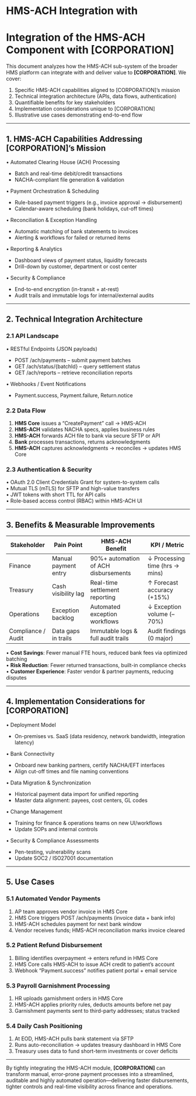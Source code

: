 # HMS-ACH Integration with 

# Integration of the HMS-ACH Component with [CORPORATION]

This document analyzes how the HMS-ACH sub-system of the broader HMS platform can integrate with and deliver value to **[CORPORATION]**. We cover:

1. Specific HMS-ACH capabilities aligned to [CORPORATION]’s mission  
2. Technical integration architecture (APIs, data flows, authentication)  
3. Quantifiable benefits for key stakeholders  
4. Implementation considerations unique to [CORPORATION]  
5. Illustrative use cases demonstrating end-to-end flow  

---

## 1. HMS-ACH Capabilities Addressing [CORPORATION]’s Mission

• Automated Clearing House (ACH) Processing  
  - Batch and real-time debit/credit transactions  
  - NACHA-compliant file generation & validation  

• Payment Orchestration & Scheduling  
  - Rule-based payment triggers (e.g., invoice approval → disbursement)  
  - Calendar-aware scheduling (bank holidays, cut-off times)  

• Reconciliation & Exception Handling  
  - Automatic matching of bank statements to invoices  
  - Alerting & workflows for failed or returned items  

• Reporting & Analytics  
  - Dashboard views of payment status, liquidity forecasts  
  - Drill-down by customer, department or cost center  

• Security & Compliance  
  - End-to-end encryption (in-transit + at-rest)  
  - Audit trails and immutable logs for internal/external audits  

---

## 2. Technical Integration Architecture

### 2.1 API Landscape  
• RESTful Endpoints (JSON payloads)  
  - POST /ach/payments – submit payment batches  
  - GET /ach/status/{batchId} – query settlement status  
  - GET /ach/reports – retrieve reconciliation reports  

• Webhooks / Event Notifications  
  - Payment.success, Payment.failure, Return.notice  

### 2.2 Data Flow  
1. **HMS Core** issues a “CreatePayment” call → HMS-ACH  
2. **HMS-ACH** validates NACHA specs, applies business rules  
3. **HMS-ACH** forwards ACH file to bank via secure SFTP or API  
4. **Bank** processes transactions, returns acknowledgments  
5. **HMS-ACH** captures acknowledgments → reconciles → updates HMS Core  

### 2.3 Authentication & Security  
• OAuth 2.0 Client Credentials Grant for system-to-system calls  
• Mutual TLS (mTLS) for SFTP and high-value transfers  
• JWT tokens with short TTL for API calls  
• Role-based access control (RBAC) within HMS-ACH UI  

---

## 3. Benefits & Measurable Improvements

| Stakeholder       | Pain Point            | HMS-ACH Benefit                   | KPI / Metric              |
|-------------------|-----------------------|-----------------------------------|---------------------------|
| Finance           | Manual payment entry  | 90%+ automation of ACH disbursements | ↓ Processing time (hrs → mins) |
| Treasury          | Cash visibility lag   | Real-time settlement reporting      | ↑ Forecast accuracy (+15%) |
| Operations        | Exception backlog     | Automated exception workflows       | ↓ Exception volume (–70%)   |
| Compliance / Audit| Data gaps in trails   | Immutable logs & full audit trails  | Audit findings (0 major)     |

• **Cost Savings**: Fewer manual FTE hours, reduced bank fees via optimized batching  
• **Risk Reduction**: Fewer returned transactions, built-in compliance checks  
• **Customer Experience**: Faster vendor & partner payments, reducing disputes  

---

## 4. Implementation Considerations for [CORPORATION]

• Deployment Model  
  - On-premises vs. SaaS (data residency, network bandwidth, integration latency)  

• Bank Connectivity  
  - Onboard new banking partners, certify NACHA/EFT interfaces  
  - Align cut-off times and file naming conventions  

• Data Migration & Synchronization  
  - Historical payment data import for unified reporting  
  - Master data alignment: payees, cost centers, GL codes  

• Change Management  
  - Training for finance & operations teams on new UI/workflows  
  - Update SOPs and internal controls  

• Security & Compliance Assessments  
  - Pen-testing, vulnerability scans  
  - Update SOC2 / ISO27001 documentation  

---

## 5. Use Cases

### 5.1 Automated Vendor Payments  
1. AP team approves vendor invoice in HMS Core  
2. HMS Core triggers POST /ach/payments (invoice data + bank info)  
3. HMS-ACH schedules payment for next bank window  
4. Vendor receives funds; HMS-ACH reconciliation marks invoice cleared  

### 5.2 Patient Refund Disbursement  
1. Billing identifies overpayment → enters refund in HMS Core  
2. HMS Core calls HMS-ACH to issue ACH credit to patient’s account  
3. Webhook “Payment.success” notifies patient portal + email service  

### 5.3 Payroll Garnishment Processing  
1. HR uploads garnishment orders in HMS Core  
2. HMS-ACH applies priority rules, deducts amounts before net pay  
3. Garnishment payments sent to third-party addresses; status tracked  

### 5.4 Daily Cash Positioning  
1. At EOD, HMS-ACH pulls bank statement via SFTP  
2. Runs auto-reconciliation → updates treasury dashboard in HMS Core  
3. Treasury uses data to fund short-term investments or cover deficits  

---

By tightly integrating the HMS-ACH module, **[CORPORATION]** can transform manual, error-prone payment processes into a streamlined, auditable and highly automated operation—delivering faster disbursements, tighter controls and real-time visibility across finance and operations.